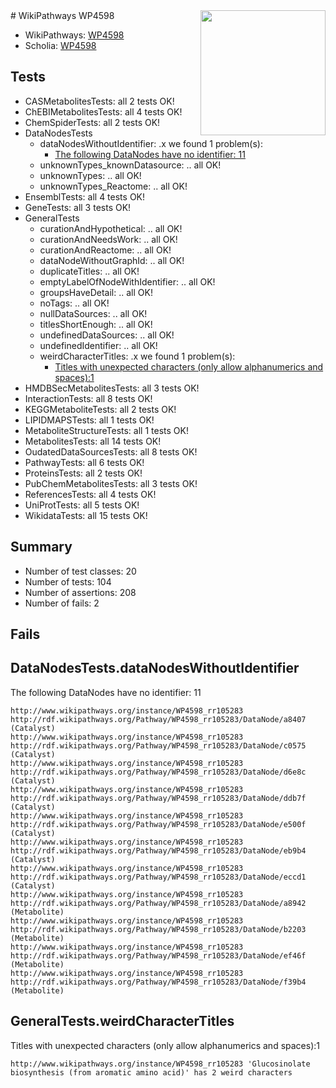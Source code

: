 <img style="float: right; width: 200px" src="https://upload.wikimedia.org/wikipedia/commons/thumb/8/83/Wplogo_with_text_500.png/640px-Wplogo_with_text_500.png" />
# WikiPathways WP4598

* WikiPathways: [WP4598](https://wikipathways.org/pathways/WP4598)
* Scholia: [WP4598](https://scholia.toolforge.org/wikipathways/WP4598)
## Tests
* CASMetabolitesTests: all 2 tests OK!
* ChEBIMetabolitesTests: all 4 tests OK!
* ChemSpiderTests: all 2 tests OK!
* DataNodesTests
    * dataNodesWithoutIdentifier: .x we found 1 problem(s):
        * [The following DataNodes have no identifier: 11](#8792c491)
    * unknownTypes_knownDatasource: .. all OK!
    * unknownTypes: .. all OK!
    * unknownTypes_Reactome: .. all OK!
* EnsemblTests: all 4 tests OK!
* GeneTests: all 3 tests OK!
* GeneralTests
    * curationAndHypothetical: .. all OK!
    * curationAndNeedsWork: .. all OK!
    * curationAndReactome: .. all OK!
    * dataNodeWithoutGraphId: .. all OK!
    * duplicateTitles: .. all OK!
    * emptyLabelOfNodeWithIdentifier: .. all OK!
    * groupsHaveDetail: .. all OK!
    * noTags: .. all OK!
    * nullDataSources: .. all OK!
    * titlesShortEnough: .. all OK!
    * undefinedDataSources: .. all OK!
    * undefinedIdentifier: .. all OK!
    * weirdCharacterTitles: .x we found 1 problem(s):
        * [Titles with unexpected characters (only allow alphanumerics and spaces):1](#fda87b3f)
* HMDBSecMetabolitesTests: all 3 tests OK!
* InteractionTests: all 8 tests OK!
* KEGGMetaboliteTests: all 2 tests OK!
* LIPIDMAPSTests: all 1 tests OK!
* MetaboliteStructureTests: all 1 tests OK!
* MetabolitesTests: all 14 tests OK!
* OudatedDataSourcesTests: all 8 tests OK!
* PathwayTests: all 6 tests OK!
* ProteinsTests: all 2 tests OK!
* PubChemMetabolitesTests: all 3 tests OK!
* ReferencesTests: all 4 tests OK!
* UniProtTests: all 5 tests OK!
* WikidataTests: all 15 tests OK!


## Summary

* Number of test classes: 20
* Number of tests: 104
* Number of assertions: 208
* Number of fails: 2

## Fails

<a name="8792c491" />

## DataNodesTests.dataNodesWithoutIdentifier

The following DataNodes have no identifier: 11
```
http://www.wikipathways.org/instance/WP4598_rr105283 http://rdf.wikipathways.org/Pathway/WP4598_rr105283/DataNode/a8407 (Catalyst)
http://www.wikipathways.org/instance/WP4598_rr105283 http://rdf.wikipathways.org/Pathway/WP4598_rr105283/DataNode/c0575 (Catalyst)
http://www.wikipathways.org/instance/WP4598_rr105283 http://rdf.wikipathways.org/Pathway/WP4598_rr105283/DataNode/d6e8c (Catalyst)
http://www.wikipathways.org/instance/WP4598_rr105283 http://rdf.wikipathways.org/Pathway/WP4598_rr105283/DataNode/ddb7f (Catalyst)
http://www.wikipathways.org/instance/WP4598_rr105283 http://rdf.wikipathways.org/Pathway/WP4598_rr105283/DataNode/e500f (Catalyst)
http://www.wikipathways.org/instance/WP4598_rr105283 http://rdf.wikipathways.org/Pathway/WP4598_rr105283/DataNode/eb9b4 (Catalyst)
http://www.wikipathways.org/instance/WP4598_rr105283 http://rdf.wikipathways.org/Pathway/WP4598_rr105283/DataNode/eccd1 (Catalyst)
http://www.wikipathways.org/instance/WP4598_rr105283 http://rdf.wikipathways.org/Pathway/WP4598_rr105283/DataNode/a8942 (Metabolite)
http://www.wikipathways.org/instance/WP4598_rr105283 http://rdf.wikipathways.org/Pathway/WP4598_rr105283/DataNode/b2203 (Metabolite)
http://www.wikipathways.org/instance/WP4598_rr105283 http://rdf.wikipathways.org/Pathway/WP4598_rr105283/DataNode/ef46f (Metabolite)
http://www.wikipathways.org/instance/WP4598_rr105283 http://rdf.wikipathways.org/Pathway/WP4598_rr105283/DataNode/f39b4 (Metabolite)
```

<a name="fda87b3f" />

## GeneralTests.weirdCharacterTitles

Titles with unexpected characters (only allow alphanumerics and spaces):1
```
http://www.wikipathways.org/instance/WP4598_rr105283 'Glucosinolate biosynthesis (from aromatic amino acid)' has 2 weird characters
```

